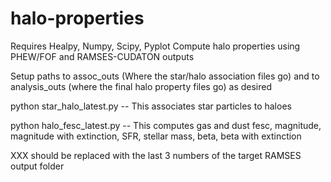 # halo-properties

Requires Healpy, Numpy, Scipy, Pyplot
Compute halo properties using PHEW/FOF and RAMSES-CUDATON outputs


Setup paths to assoc_outs (Where the star/halo association files go) and to analysis_outs (where the final halo property files go)
as desired

python star_halo_latest.py <XXX> <box size> <path to sim> <name for output dir> -- This associates star particles to haloes

python halo_fesc_latest.py <XXX> <box size> <path to sim> <name for output dir> -- This computes gas and dust fesc, magnitude,
magnitude with extinction, SFR, stellar mass, beta, beta with extinction

XXX should be replaced with the last 3 numbers of the target RAMSES output folder
